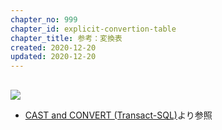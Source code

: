 ```yaml
---
chapter_no: 999
chapter_id: explicit-convertion-table
chapter_title: 参考：変換表
created: 2020-12-20
updated: 2020-12-20
---
```

## <a name="explicit-convertion-table"></a>

![](https://cdn-ak.f.st-hatena.com/images/fotolife/f/fumokmm/20201220/20201220151008.png)

- [CAST and CONVERT (Transact-SQL)](https://docs.microsoft.com/en-us/sql/t-sql/functions/cast-and-convert-transact-sql?view=sql-server-ver15)より参照
